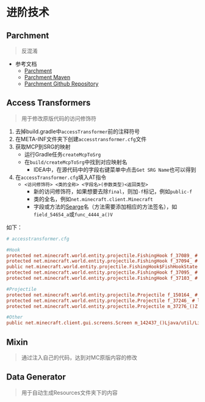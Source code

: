 ---
---

# 进阶技术

## Parchment

>反混淆

+ 参考文档
  + [Parchment](https://parchmentmc.org/)
  + [Parchment Maven](https://maven.parchmentmc.org)
  + [Parchment Github Repository](https://github.com/ParchmentMC/Parchment)

## Access Transformers

>用于修改原版代码的访问修饰符

1. 去掉build.gradle中`accessTransformer`前的注释符号
2. 在META-INF文件夹下创建`accesstransformer.cfg`文件
3. 获取MCP到SRG的映射
    + 运行Gradle任务`createMcpToSrg`
    + 在`build/createMcpToSrg`中找到对应映射名
      + IDEA中，在源代码中的字段右键菜单中点击`Get SRG Name`也可以得到
4. 在`accessTransformer.cfg`填入AT指令
    + `<访问修饰符> <类的全称> <字段名>(参数类型)<返回类型>`
      + 新的访问修饰符，如果想要去除`final`，则加`-f`标记，例如`public-f`
      + 类的全名，例如`net.minecraft.client.Minecraft`
      + 字段或方法的[Searge](./0.序言#你或许应该了解)名（方法需要添加相应的方法签名），如`field_54654_a`或`func_4444_a()V`

如下：

```cfg
# accesstransformer.cfg

#Hook
protected net.minecraft.world.entity.projectile.FishingHook f_37089_ # nibble
protected net.minecraft.world.entity.projectile.FishingHook f_37094_ # hookedIn
public net.minecraft.world.entity.projectile.FishingHook$FishHookState
protected net.minecraft.world.entity.projectile.FishingHook f_37095_ # currentState
protected net.minecraft.world.entity.projectile.FishingHook f_37103_ # life

#Projectile
protected net.minecraft.world.entity.projectile.Projectile f_150164_ # hasBeenShot
protected net.minecraft.world.entity.projectile.Projectile f_37246_ # leftOwner
protected net.minecraft.world.entity.projectile.Projectile m_37276_()Z # checkLeftOwner

#Other
public net.minecraft.client.gui.screens.Screen m_142437_()Ljava/util/List; #narratables
```

## Mixin

>通过注入自己的代码，达到对MC原版内容的修改

## Data Generator

>用于自动生成Resources文件夹下的内容
